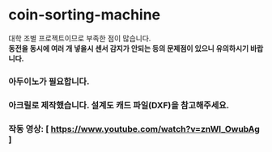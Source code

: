# coin-sorting-machine

대학 조별 프로젝트이므로 부족한 점이 많습니다.   
**동전을 동시에 여러 개 넣을시 센서 감지가 안되는 등의 문제점이 있으니 유의하시기 바랍니다.**

### 아두이노가 필요합니다.
### 아크릴로 제작했습니다. 설계도 캐드 파일(DXF)을 참고해주세요.
### 작동 영상: [ https://www.youtube.com/watch?v=znWI_OwubAg ]
